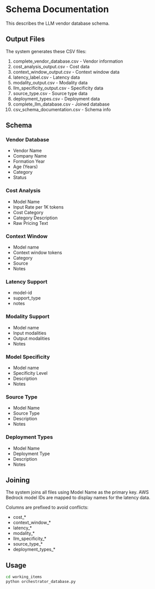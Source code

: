 # Schema Documentation

This describes the LLM vendor database schema.

## Output Files

The system generates these CSV files:

1. complete_vendor_database.csv - Vendor information
2. cost_analysis_output.csv - Cost data
3. context_window_output.csv - Context window data
4. latency_label.csv - Latency data
5. modality_output.csv - Modality data
6. llm_specificity_output.csv - Specificity data
7. source_type.csv - Source type data
8. deployment_types.csv - Deployment data
9. complete_llm_database.csv - Joined database
10. csv_schema_documentation.csv - Schema info

## Schema

### Vendor Database
- Vendor Name
- Company Name
- Formation Year
- Age (Years)
- Category
- Status

### Cost Analysis
- Model Name
- Input Rate per 1K tokens
- Cost Category
- Category Description
- Raw Pricing Text

### Context Window
- Model name
- Context window tokens
- Category
- Source
- Notes

### Latency Support
- model-id
- support_type
- notes

### Modality Support
- Model name
- Input modalities
- Output modalities
- Notes

### Model Specificity
- Model name
- Specificity Level
- Description
- Notes

### Source Type
- Model Name
- Source Type
- Description
- Notes

### Deployment Types
- Model Name
- Deployment Type
- Description
- Notes

## Joining

The system joins all files using Model Name as the primary key. AWS Bedrock model IDs are mapped to display names for the latency data.

Columns are prefixed to avoid conflicts:
- cost_*
- context_window_*
- latency_*
- modality_*
- llm_specificity_*
- source_type_*
- deployment_types_*

## Usage

```bash
cd working_items
python orchestrator_database.py
``` 